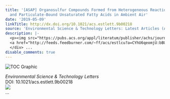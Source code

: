 ```yaml
---
title: '[ASAP] Organosulfur Compounds Formed from Heterogeneous Reaction between SO<sub>2</sub>
  and Particulate-Bound Unsaturated Fatty Acids in Ambient Air'
date: '2019-05-09'
linkTitle: http://dx.doi.org/10.1021/acs.estlett.9b00218
source: 'Environmental Science & Technology Letters: Latest Articles (ACS Publications)'
description: |-
  <p><img src="https://pubs.acs.org/appl/literatum/publisher/achs/journals/content/estlcu/0/estlcu.ahead-of-print/acs.estlett.9b00218/20190509/images/medium/ez-2019-00218h_0003.gif" alt="TOC Graphic"/></p><div><cite>Environmental Science & Technology Letters</cite></div><div>DOI: 10.1021/acs.estlett.9b00218</div><div class="feedflare">
  <a href="http://feeds.feedburner.com/~ff/acs/estlcu?a=CYhU6qeomjU:bBUvbWLPRs0:yIl2AUoC8zA"><img src="http://feeds.feedburner.com/~ff/acs/estlcu?d=yIl2AUoC8zA" border="0"></img></a>
  </div> ...
disable_comments: true
---
```

<p><img src="https://pubs.acs.org/appl/literatum/publisher/achs/journals/content/estlcu/0/estlcu.ahead-of-print/acs.estlett.9b00218/20190509/images/medium/ez-2019-00218h_0003.gif" alt="TOC Graphic"/></p><div><cite>Environmental Science & Technology Letters</cite></div><div>DOI: 10.1021/acs.estlett.9b00218</div><div class="feedflare">
<a href="http://feeds.feedburner.com/~ff/acs/estlcu?a=CYhU6qeomjU:bBUvbWLPRs0:yIl2AUoC8zA"><img src="http://feeds.feedburner.com/~ff/acs/estlcu?d=yIl2AUoC8zA" border="0"></img></a>
</div> ...